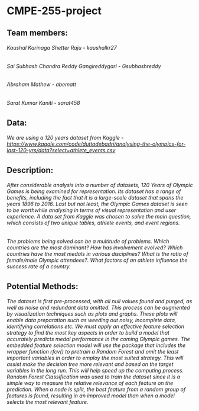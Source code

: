 # CMPE-255-project

## Team members: 
###### Kaushal Karinaga Shetter Raju - kaushalkr27
###### Sai Subhash Chandra Reddy Gangireddygari - Gsubhashreddy
###### Abraham Mathew - abematt
###### Sarat Kumar Kaniti - sarat458

## Data:
###### We are using a 120 years dataset from Kaggle - https://www.kaggle.com/code/duttadebadri/analysing-the-olympics-for-last-120-yrs/data?select=athlete_events.csv

## Description:
###### After considerable analysis into a number of datasets, 120 Years of Olympic Games is being examined for representation. Its dataset has a range of benefits, including the fact that it is a large-scale dataset that spans the years 1896 to 2016. Last but not least, the Olympic Games dataset is seen to be worthwhile analysing in terms of visual representation and user experience.  A data set from Kaggle was chosen to solve the main question, which consists of two unique tables, athlete events, and event regions.
###### The problems being solved can be a multitude of problems.  Which countries are the most dominant? How has involvement evolved? Which countries have the most medals in various disciplines? What is the ratio of female/male Olympic attendees?. What factors of an athlete influence the success rate of a country.

## Potential Methods:
###### The dataset is first pre-processed, with all null values found and purged, as well as noise and redundant data omitted. This process can be augmented by visualization techniques such as plots and graphs. These plots will enable data preparation such as weeding out noisy, incomplete data, identifying correlations etc. We must apply an effective feature selection strategy to find the most key aspects in order to build a model that accurately predicts medal performance in the coming Olympic games. The embedded feature selection model will use the package that includes the wrapper function rfcv() to pretrain a Random Forest and omit the least important variables in order to employ the most suited strategy. This will assist make the decision tree more relevant and based on the target variables in the long run. This will help speed up the computing process. Random Forest Classification was used to train the dataset since it is a simple way to measure the relative relevance of each feature on the prediction. When a node is split, the best feature from a random group of features is found, resulting in an improved model than when a model selects the most relevant feature.




